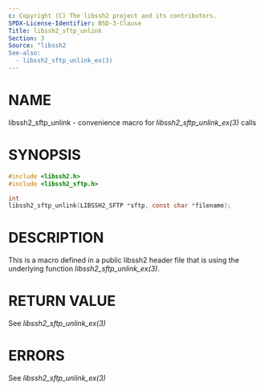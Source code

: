 ```yaml
---
c: Copyright (C) The libssh2 project and its contributors.
SPDX-License-Identifier: BSD-3-Clause
Title: libssh2_sftp_unlink
Section: 3
Source: "libssh2
See-also:
  - libssh2_sftp_unlink_ex(3)
---
```


# NAME

libssh2_sftp_unlink - convenience macro for *libssh2_sftp_unlink_ex(3)* calls

# SYNOPSIS

~~~c
#include <libssh2.h>
#include <libssh2_sftp.h>

int
libssh2_sftp_unlink(LIBSSH2_SFTP *sftp, const char *filename);
~~~

# DESCRIPTION

This is a macro defined in a public libssh2 header file that is using the
underlying function *libssh2_sftp_unlink_ex(3)*.

# RETURN VALUE

See *libssh2_sftp_unlink_ex(3)*

# ERRORS

See *libssh2_sftp_unlink_ex(3)*
